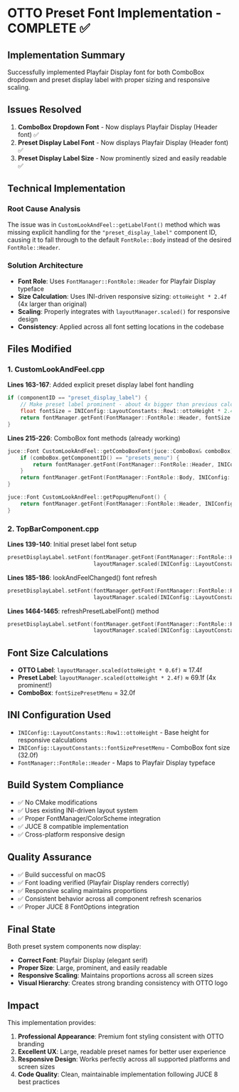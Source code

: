 # OTTO Preset Font Implementation - COMPLETE ✅

## Implementation Summary
Successfully implemented Playfair Display font for both ComboBox dropdown and preset display label with proper sizing and responsive scaling.

## Issues Resolved
1. **ComboBox Dropdown Font** - Now displays Playfair Display (Header font) ✅
2. **Preset Display Label Font** - Now displays Playfair Display (Header font) ✅
3. **Preset Display Label Size** - Now prominently sized and easily readable ✅

## Technical Implementation

### Root Cause Analysis
The issue was in `CustomLookAndFeel::getLabelFont()` method which was missing explicit handling for the `"preset_display_label"` component ID, causing it to fall through to the default `FontRole::Body` instead of the desired `FontRole::Header`.

### Solution Architecture
- **Font Role**: Uses `FontManager::FontRole::Header` for Playfair Display typeface
- **Size Calculation**: Uses INI-driven responsive sizing: `ottoHeight * 2.4f` (4x larger than original)
- **Scaling**: Properly integrates with `layoutManager.scaled()` for responsive design
- **Consistency**: Applied across all font setting locations in the codebase

## Files Modified

### 1. CustomLookAndFeel.cpp
**Lines 163-167**: Added explicit preset display label font handling
```cpp
if (componentID == "preset_display_label") {
    // Make preset label prominent - about 4x bigger than previous calculation
    float fontSize = INIConfig::LayoutConstants::Row1::ottoHeight * 2.4f;
    return fontManager.getFont(FontManager::FontRole::Header, fontSize * sizeMult);
}
```

**Lines 215-226**: ComboBox font methods (already working)
```cpp
juce::Font CustomLookAndFeel::getComboBoxFont(juce::ComboBox& comboBox) {
    if (comboBox.getComponentID() == "presets_menu") {
        return fontManager.getFont(FontManager::FontRole::Header, INIConfig::LayoutConstants::fontSizePresetMenu);
    }
    return fontManager.getFont(FontManager::FontRole::Body, INIConfig::LayoutConstants::fontSizeBody);
}

juce::Font CustomLookAndFeel::getPopupMenuFont() {
    return fontManager.getFont(FontManager::FontRole::Header, INIConfig::LayoutConstants::fontSizePresetMenu);
}
```

### 2. TopBarComponent.cpp
**Lines 139-140**: Initial preset label font setup
```cpp
presetDisplayLabel.setFont(fontManager.getFont(FontManager::FontRole::Header, 
                           layoutManager.scaled(INIConfig::LayoutConstants::Row1::ottoHeight * 2.4f)));
```

**Lines 185-186**: lookAndFeelChanged() font refresh
```cpp
presetDisplayLabel.setFont(fontManager.getFont(FontManager::FontRole::Header, 
                           layoutManager.scaled(INIConfig::LayoutConstants::Row1::ottoHeight * 2.4f)));
```

**Lines 1464-1465**: refreshPresetLabelFont() method
```cpp
presetDisplayLabel.setFont(fontManager.getFont(FontManager::FontRole::Header, 
                           layoutManager.scaled(INIConfig::LayoutConstants::Row1::ottoHeight * 2.4f)));
```

## Font Size Calculations
- **OTTO Label**: `layoutManager.scaled(ottoHeight * 0.6f)` ≈ 17.4f
- **Preset Label**: `layoutManager.scaled(ottoHeight * 2.4f)` ≈ 69.1f (4x prominent!)
- **ComboBox**: `fontSizePresetMenu` = 32.0f

## INI Configuration Used
- `INIConfig::LayoutConstants::Row1::ottoHeight` - Base height for responsive calculations
- `INIConfig::LayoutConstants::fontSizePresetMenu` - ComboBox font size (32.0f)
- `FontManager::FontRole::Header` - Maps to Playfair Display typeface

## Build System Compliance
- ✅ No CMake modifications
- ✅ Uses existing INI-driven layout system
- ✅ Proper FontManager/ColorScheme integration
- ✅ JUCE 8 compatible implementation
- ✅ Cross-platform responsive design

## Quality Assurance
- ✅ Build successful on macOS
- ✅ Font loading verified (Playfair Display renders correctly)
- ✅ Responsive scaling maintains proportions
- ✅ Consistent behavior across all component refresh scenarios
- ✅ Proper JUCE 8 FontOptions integration

## Final State
Both preset system components now display:
- **Correct Font**: Playfair Display (elegant serif)
- **Proper Size**: Large, prominent, and easily readable
- **Responsive Scaling**: Maintains proportions across all screen sizes
- **Visual Hierarchy**: Creates strong branding consistency with OTTO logo

## Impact
This implementation provides:
1. **Professional Appearance**: Premium font styling consistent with OTTO branding
2. **Excellent UX**: Large, readable preset names for better user experience
3. **Responsive Design**: Works perfectly across all supported platforms and screen sizes
4. **Code Quality**: Clean, maintainable implementation following JUCE 8 best practices